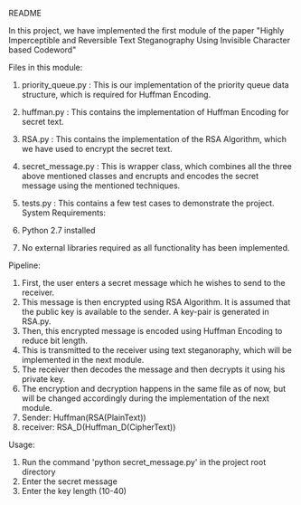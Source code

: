
README 

In this project, we have implemented the first module of the paper "Highly Imperceptible and Reversible Text Steganography Using Invisible Character based Codeword" 

Files in this module:

1. priority_queue.py : This is our implementation of the priority queue data structure, which is required for Huffman Encoding.

2. huffman.py : This contains the implementation of Huffman Encoding for secret text. 

3. RSA.py : This contains the implementation of the RSA Algorithm, which we have used to encrypt the secret text. 

4. secret_message.py : This is wrapper class, which combines all the three above mentioned classes and encrupts and encodes the secret message using the mentioned techniques. 

5. tests.py : This contains a few test cases to demonstrate the project.
System Requirements:

1. Python 2.7 installed
2. No external libraries required as all functionality has been implemented. 


Pipeline:

1. First, the user enters a secret message which he wishes to send to the receiver. 
2. This message is then encrypted using RSA Algorithm. It is assumed that the public key is available to the sender. A key-pair is generated in RSA.py.
3. Then, this encrypted message is encoded using Huffman Encoding to reduce bit length.
4. This is transmitted to the receiver using text steganoraphy, which will be implemented in the next module. 
5. The receiver then decodes the message and then decrypts it using his private key.
6. The encryption and decryption happens in the same file as of now, but will be changed accordingly during the implementation of the next module. 
7. Sender: Huffman(RSA(PlainText))
8. receiver: RSA_D(Huffman_D(CipherText))

Usage: 

1. Run the command 'python secret_message.py' in the project root directory
2. Enter the secret message
3. Enter the key length (10-40)
